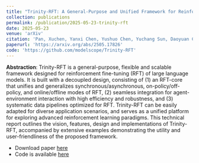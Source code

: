 ```yaml
---
title: "Trinity-RFT: A General-Purpose and Unified Framework for Reinforcement Fine-Tuning of Large Language Models"
collection: publications
permalink: /publication/2025-05-23-trinity-rft
date: 2025-05-23
venue: 'arXiv'
citation: 'Pan, Xuchen, Yanxi Chen, Yushuo Chen, Yuchang Sun, Daoyuan Chen, Wenhao Zhang, Yuexiang Xie, <ins>Yilun Huang</ins>, Yilei Zhang, Dawei Gao, Yaliang Li, Bolin Ding, Jingren Zhou. "Trinity-RFT: A General-Purpose and Unified Framework for Reinforcement Fine-Tuning of Large Language Models." arXiv preprint arXiv:2505.17826 (2025).'
paperurl: 'https://arxiv.org/abs/2505.17826'
code: 'https://github.com/modelscope/Trinity-RFT'
---
```


<strong>Abstraction</strong>: Trinity-RFT is a general-purpose, flexible and scalable framework designed for reinforcement fine-tuning (RFT) of large language models. It is built with a decoupled design, consisting of (1) an RFT-core that unifies and generalizes synchronous/asynchronous, on-policy/off-policy, and online/offline modes of RFT, (2) seamless integration for agent-environment interaction with high efficiency and robustness, and (3) systematic data pipelines optimized for RFT. Trinity-RFT can be easily adapted for diverse application scenarios, and serves as a unified platform for exploring advanced reinforcement learning paradigms. This technical report outlines the vision, features, design and implementations of Trinity-RFT, accompanied by extensive examples demonstrating the utility and user-friendliness of the proposed framework.

- Download paper [here](https://arxiv.org/abs/2505.17826)
- Code is available [here](https://github.com/modelscope/Trinity-RFT)
